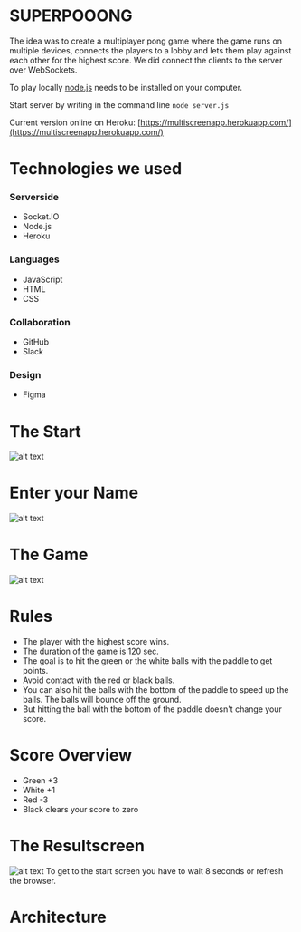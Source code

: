 # SUPERPOOONG

The idea was to create a multiplayer pong game where the game runs on multiple devices, connects the players to a lobby and lets them play against each other for the highest score.
We did connect the clients to the server over WebSockets.

To play locally [node.js](https://nodejs.org/en/) needs to be installed on your computer.

Start server by writing in the command line `node server.js`

Current version online on Heroku: [https://multiscreenapp.herokuapp.com/](https://multiscreenapp.herokuapp.com/)
# Technologies we used
### Serverside
* Socket.IO
* Node.js
* Heroku

### Languages
* JavaScript
* HTML
* CSS

### Collaboration
* GitHub
* Slack

### Design
* Figma

# The Start
![alt text](https://github.com/Nizii/pong/blob/main/imgs/start.PNG)
# Enter your Name
![alt text](https://github.com/Nizii/pong/blob/main/imgs/enterName.PNG)
# The Game
![alt text](https://github.com/Nizii/pong/blob/main/imgs/game.PNG)
# Rules
* The player with the highest score wins.
* The duration of the game is 120 sec.
* The goal is to hit the green or the white balls with the paddle to get points.
* Avoid contact with the red or black balls. 
* You can also hit the balls with the bottom of the paddle to speed up the balls. The balls will bounce off the ground.
* But hitting the ball with the bottom of the paddle doesn't change your score.


# Score Overview
* Green +3
* White +1
* Red   -3
* Black clears your score to zero

# The Resultscreen
![alt text](https://github.com/Nizii/pong/blob/main/imgs/rank.PNG)
To get to the start screen you have to wait 8 seconds or refresh the browser.

# Architecture

